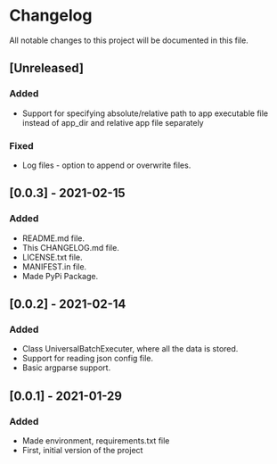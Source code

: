 # Changelog

All notable changes to this project will be documented in this file.

## [Unreleased]

### Added 

- Support for specifying absolute/relative path to app executable file instead of app_dir and relative app file separately

### Fixed

- Log files - option to append or overwrite files.

## [0.0.3] - 2021-02-15

### Added

- README.md file.
- This CHANGELOG.md file.
- LICENSE.txt file.
- MANIFEST.in file.
- Made PyPi Package.

## [0.0.2] - 2021-02-14

### Added

- Class UniversalBatchExecuter, where all the data is stored.
- Support for reading json config file.
- Basic argparse support.

## [0.0.1] - 2021-01-29

### Added

- Made environment, requirements.txt file
- First, initial version of the project